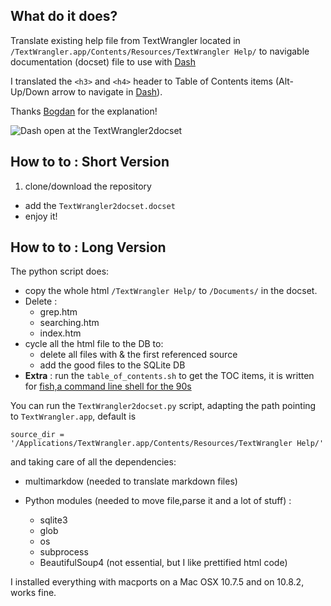 ## What do it does?

Translate existing help file from TextWrangler located in `/TextWrangler.app/Contents/Resources/TextWrangler Help/`
to navigable documentation (docset) file to use with [Dash](http://kapeli.com/dash)

I translated the `<h3>` and `<h4>` header to Table of Contents items (Alt-Up/Down arrow to navigate in [Dash](http://kapeli.com/dash)).

Thanks [Bogdan](https://github.com/Kapeli) for the explanation!

![Dash open at the TextWrangler2docset](https://dl.dropboxusercontent.com/u/4762299/github_img/TextWrangler2docset/dash_in_action.png)

## How to to : Short Version

1. clone/download the repository
- add the `TextWrangler2docset.docset`
- enjoy it!

## How to to : Long Version

The python script does:

- copy the whole html `/TextWrangler Help/` to `/Documents/` in the docset.
- Delete :
    - grep.htm
    - searching.htm
    - index.htm
- cycle all the html file to the DB to:
    - delete all files with <frame> & the first referenced <frame> source
    - add the good files to the SQLite DB
- **Extra** : run the `table_of_contents.sh` to get the TOC items, it is written for [fish,a command
line shell for the 90s](http://fishshell.com/)

You can run the `TextWrangler2docset.py` script, adapting the path pointing to `TextWrangler.app`, default is

    source_dir = '/Applications/TextWrangler.app/Contents/Resources/TextWrangler Help/'

 and taking care of all the dependencies:

- multimarkdow (needed to translate markdown files)

- Python modules (needed to move file,parse it and a lot of stuff) :

    - sqlite3
    - glob
    - os
    - subprocess
    - BeautifulSoup4 (not essential, but I like prettified html code)

I installed everything with macports on a Mac OSX 10.7.5 and on 10.8.2, works fine. 

